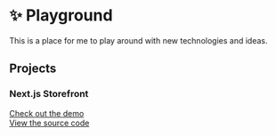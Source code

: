 # ✨ Playground

This is a place for me to play around with new technologies and ideas.

## Projects

### Next.js Storefront

[Check out the demo](https://next-storefront-eight.vercel.app/)  
[View the source code](next-storefront/)

